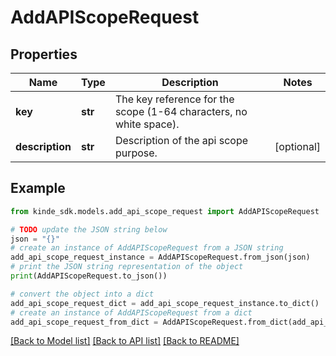 # AddAPIScopeRequest


## Properties

Name | Type | Description | Notes
------------ | ------------- | ------------- | -------------
**key** | **str** | The key reference for the scope (1-64 characters, no white space). | 
**description** | **str** | Description of the api scope purpose. | [optional] 

## Example

```python
from kinde_sdk.models.add_api_scope_request import AddAPIScopeRequest

# TODO update the JSON string below
json = "{}"
# create an instance of AddAPIScopeRequest from a JSON string
add_api_scope_request_instance = AddAPIScopeRequest.from_json(json)
# print the JSON string representation of the object
print(AddAPIScopeRequest.to_json())

# convert the object into a dict
add_api_scope_request_dict = add_api_scope_request_instance.to_dict()
# create an instance of AddAPIScopeRequest from a dict
add_api_scope_request_from_dict = AddAPIScopeRequest.from_dict(add_api_scope_request_dict)
```
[[Back to Model list]](../README.md#documentation-for-models) [[Back to API list]](../README.md#documentation-for-api-endpoints) [[Back to README]](../README.md)


